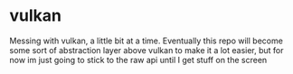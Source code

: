 # vulkan

Messing with vulkan, a little bit at a time.  Eventually this repo will become some sort of abstraction layer above vulkan to make it a lot easier, but for now im just going to stick to the raw api until I get stuff on the screen

